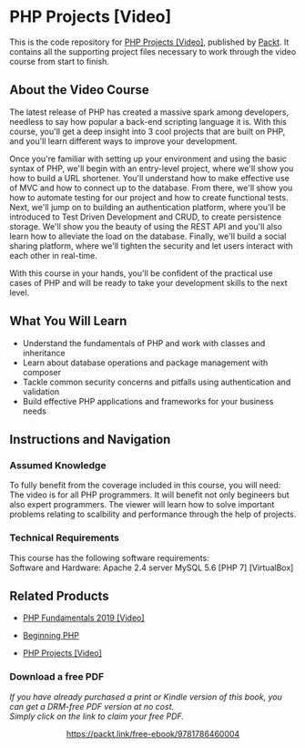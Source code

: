 # PHP Projects [Video]
This is the code repository for [PHP Projects [Video]](https://www.packtpub.com/web-development/beginning-php?utm_source=github&utm_medium=repository&utm_campaign=9781789535686), published by [Packt](https://www.packtpub.com/?utm_source=github). It contains all the supporting project files necessary to work through the video course from start to finish.
## About the Video Course
The latest release of PHP has created a massive spark among developers, needless to say how popular a back-end scripting language it is. With this course, you'll get a deep insight into 3 cool projects that are built on PHP, and you'll learn different ways to improve your development.

Once you're familiar with setting up your environment and using the basic syntax of PHP, we'll begin with an entry-level project, where we'll show you how to build a URL shortener. You'll understand how to make effective use of MVC and how to connect up to the database. From there, we'll show you how to automate testing for our project and how to create functional tests. Next, we'll jump on to building an authentication platform, where you'll be introduced to Test Driven Development and CRUD, to create persistence storage. We'll show you the beauty of using the REST API and you'll also learn how to alleviate the load on the database. Finally, we'll build a social sharing platform, where we'll tighten the security and let users interact with each other in real-time.

With this course in your hands, you'll be confident of the practical use cases of PHP and will be ready to take your development skills to the next level.

<H2>What You Will Learn</H2>
<DIV class=book-info-will-learn-text>
<UL>
<LI>Understand the fundamentals of PHP and work with classes and inheritance 
<LI>Learn about database operations and package management with composer 
<LI>Tackle common security concerns and pitfalls using authentication and validation 
<LI>Build effective PHP applications and frameworks for your business needs </LI></UL></DIV>

## Instructions and Navigation
### Assumed Knowledge
To fully benefit from the coverage included in this course, you will need:<br/>
The video is for all PHP programmers. It will benefit not only begineers but also expert programmers. The viewer will learn how to solve important problems relating to scalbility and performance through the help of projects.
### Technical Requirements
This course has the following software requirements:<br/>
Software and Hardware:
Apache 2.4 server
MySQL 5.6
[PHP 7]
[VirtualBox] 


## Related Products
* [PHP Fundamentals 2019 [Video]](https://www.packtpub.com/web-development/beginning-php?utm_source=github&utm_medium=repository&utm_campaign=9781789535686)

* [Beginning PHP](https://www.packtpub.com/web-development/beginning-php?utm_source=github&utm_medium=repository&utm_campaign=9781789535686)

* [PHP Projects [Video]](https://www.packtpub.com/web-development/beginning-php?utm_source=github&utm_medium=repository&utm_campaign=9781789535686)

### Download a free PDF

 <i>If you have already purchased a print or Kindle version of this book, you can get a DRM-free PDF version at no cost.<br>Simply click on the link to claim your free PDF.</i>
<p align="center"> <a href="https://packt.link/free-ebook/9781786460004">https://packt.link/free-ebook/9781786460004 </a> </p>